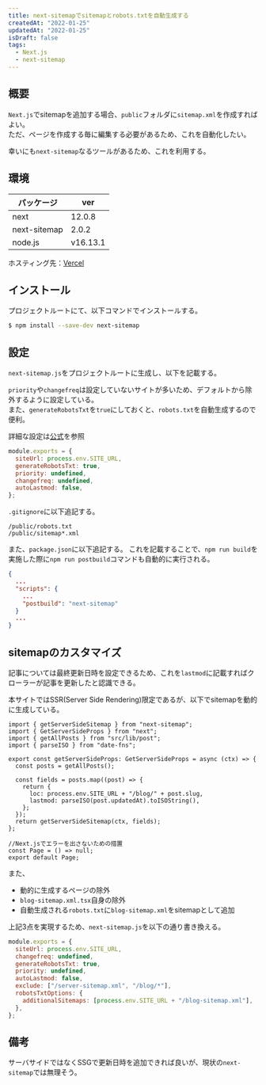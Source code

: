 ```yaml
---
title: next-sitemapでsitemapとrobots.txtを自動生成する
createdAt: "2022-01-25"
updatedAt: "2022-01-25"
isDraft: false
tags:
  - Next.js
  - next-sitemap
---
```


## 概要

`Next.js`でsitemapを追加する場合、`public`フォルダに`sitemap.xml`を作成すればよい。  
ただ、ページを作成する毎に編集する必要があるため、これを自動化したい。

幸いにも`next-sitemap`なるツールがあるため、これを利用する。

## 環境

| パッケージ   | ver      |
| ------------ | -------- |
| next         | 12.0.8   |
| next-sitemap | 2.0.2    |
| node.js      | v16.13.1 |

ホスティング先：[Vercel](https://vercel.com/)

## インストール

プロジェクトルートにて、以下コマンドでインストールする。

```sh
$ npm install --save-dev next-sitemap
```

## 設定

`next-sitemap.js`をプロジェクトルートに生成し、以下を記載する。

`priority`や`changefreq`は設定していないサイトが多いため、デフォルトから除外するように設定している。  
また、`generateRobotsTxt`を`true`にしておくと、`robots.txt`を自動生成するので便利。

詳細な設定は[公式](https://github.com/iamvishnusankar/next-sitemap)を参照

```js:next-sitemap.js
module.exports = {
  siteUrl: process.env.SITE_URL,
  generateRobotsTxt: true,
  priority: undefined,
  changefreq: undefined,
  autoLastmod: false,
};
```

`.gitignore`に以下追記する。

```conf:.gitignore
/public/robots.txt
/public/sitemap*.xml
```

また、`package.json`に以下追記する。
これを記載することで、`npm run build`を実施した際に`npm run postbuild`コマンドも自動的に実行される。

```json:package.json {5}
{
  ...
  "scripts": {
    ...
    "postbuild": "next-sitemap"
  }
  ...
}

```

## sitemapのカスタマイズ

記事については最終更新日時を設定できるため、これを`lastmod`に記載すればクローラーが記事を更新したと認識できる。

本サイトではSSR(Server Side Rendering)限定であるが、以下でsitemapを動的に生成している。

```tsx:pages/blog-sitemap.xml.tsx
import { getServerSideSitemap } from "next-sitemap";
import { GetServerSideProps } from "next";
import { getAllPosts } from "src/lib/post";
import { parseISO } from "date-fns";

export const getServerSideProps: GetServerSideProps = async (ctx) => {
  const posts = getAllPosts();

  const fields = posts.map((post) => {
    return {
      loc: process.env.SITE_URL + "/blog/" + post.slug,
      lastmod: parseISO(post.updatedAt).toISOString(),
    };
  });
  return getServerSideSitemap(ctx, fields);
};

//Next.jsでエラーを出さないための措置
const Page = () => null;
export default Page;
```

また、

- 動的に生成するページの除外
- `blog-sitemap.xml.tsx`自身の除外
- 自動生成される`robots.txt`に`blog-sitemap.xml`をsitemapとして追加

上記3点を実現するため、`next-sitemap.js`を以下の通り書き換える。

```js:next-sitemap.js {7-9}
module.exports = {
  siteUrl: process.env.SITE_URL,
  changefreq: undefined,
  generateRobotsTxt: true,
  priority: undefined,
  autoLastmod: false,
  exclude: ["/server-sitemap.xml", "/blog/*"],
  robotsTxtOptions: {
    additionalSitemaps: [process.env.SITE_URL + "/blog-sitemap.xml"],
  },
};
```

## 備考

サーバサイドではなくSSGで更新日時を追加できれば良いが、現状の`next-sitemap`では無理そう。
